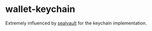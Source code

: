 # wallet-keychain

Extremely influenced by [sealvault](https://github.com/sealvault/sealvault) for the keychain implementation.

